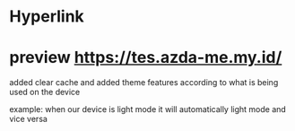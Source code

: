 # Hyperlink

# preview https://tes.azda-me.my.id/

added clear cache and added theme features according to what is being used on the device

example: when our device is light mode it will automatically light mode and vice versa
